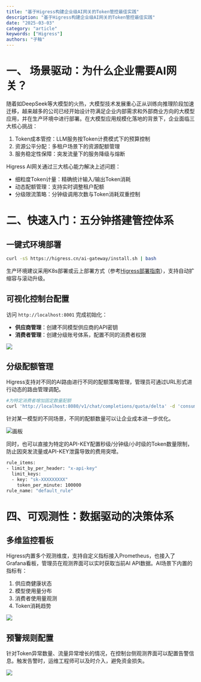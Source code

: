 ```yaml
---
title: "基于Higress构建企业级AI网关的Token管控最佳实践"
description: "基于Higress构建企业级AI网关的Token管控最佳实践"
date: "2025-03-03"
category: "article"
keywords: ["Higress"]
authors: "子釉"
---
```


# 一、 场景驱动：为什么企业需要AI网关？
随着如DeepSeek等大模型的火热，大模型技术发展重心正从训练向推理阶段加速迁移，越来越多的公司已经开始设计符满足企业内部需求和外部商业方向的大模型应用，并在生产环境中进行部署。在大模型应用规模化落地的背景下，企业面临三大核心挑战：

1. Token成本管控：LLM服务按Token计费模式下的预算控制
2. 资源公平分配：多租户场景下的资源配额管理
3. 服务稳定性保障：突发流量下的服务降级与熔断

Higress AI网关通过三大核心能力解决上述问题：

+ 细粒度Token计量：精确统计输入/输出Token消耗
+ 动态配额管理：支持实时调整租户配额
+ 分级限流策略：分钟级调用次数与Token消耗双重控制

# 二、快速入门：五分钟搭建管控体系
## 一键式环境部署
```bash
curl -sS https://higress.cn/ai-gateway/install.sh | bash
```

生产环境建议采用K8s部署或云上部署方式（参考[Higress部署指南](https://higress.cn/docs/latest/user/quickstart/)），支持自动扩缩容与滚动升级。

## 可视化控制台配置
访问 `http://localhost:8001` 完成初始化：

+ **供应商管理**：创建不同模型供应商的API密钥
+ **消费者管理**：创建分级账号体系，配置不同的消费者权限

![](https://intranetproxy.alipay.com/skylark/lark/0/2025/png/66357218/1741229995345-d2d322e7-c4a1-4d5e-aac2-1caca2ae26fd.png)



## 分级配额管理
Higress支持对不同的AI路由进行不同的配额策略管理，管理员可通过URL形式进行动态的路由管理调配。

```bash
#为特定消费者增加固定数量配额
curl 'http://localhost:8080/v1/chat/completions/quota/delta' -d 'consumer=aliyun-user1&value=100'
```

针对某一模型的不同场景，不同的配额数量可以让企业成本进一步优化。

![画板](https://intranetproxy.alipay.com/skylark/lark/0/2025/jpeg/66357218/1741231673459-09cc969b-654a-4c18-b4f9-a605cf24915c.jpeg)





同时，也可以直接为特定的API-KEY配置秒级/分钟级/小时级的Token数量限制，防止因突发流量或API-KEY泄露导致的费用突增。

```bash
rule_items:
- limit_by_per_header: "x-api-key"
  limit_keys:
  - key: "sk-XXXXXXXXX"
    token_per_minute: 100000
rule_name: "default_rule"
```

# 四、可观测性：数据驱动的决策体系</h1>
## 多维监控看板
Higress内置多个观测维度，支持自定义指标接入Prometheus，也接入了Grafana看板，管理员在观测界面可以实时获取当前AI API数据。AI场景下内置的指标有：

1. 供应商健康状态
2. 模型使用量分布
3. 消费者使用量观测
4. Token消耗趋势

![](https://intranetproxy.alipay.com/skylark/lark/0/2025/png/66357218/1741229188562-8e084a4f-93db-4619-bbb5-a092ded78d2c.png)

## 预警规则配置
针对Token异常数量、流量异常增长的情况，在控制台侧观测界面可以配置告警信息。触发告警时，运维工程师可以及时介入，避免资金损失。

![](https://intranetproxy.alipay.com/skylark/lark/0/2025/png/66357218/1741231748633-f8232415-b960-41b9-a84b-71c7026158ad.png)
